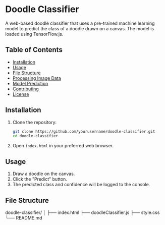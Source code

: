 # Doodle Classifier

A web-based doodle classifier that uses a pre-trained machine learning model to predict the class of a doodle drawn on a canvas. The model is loaded using TensorFlow.js.

## Table of Contents

- [Installation](#installation)
- [Usage](#usage)
- [File Structure](#file-structure)
- [Processing Image Data](#processing-image-data)
- [Model Prediction](#model-prediction)
- [Contributing](#contributing)
- [License](#license)

## Installation

1. Clone the repository:

    ```bash
    git clone https://github.com/yourusername/doodle-classifier.git
    cd doodle-classifier
    ```

2. Open `index.html` in your preferred web browser.

## Usage

1. Draw a doodle on the canvas.
2. Click the "Predict" button.
3. The predicted class and confidence will be logged to the console.

## File Structure

doodle-classifier/
│
├── index.html
├── doodleClassifier.js
├── style.css
└── README.md

